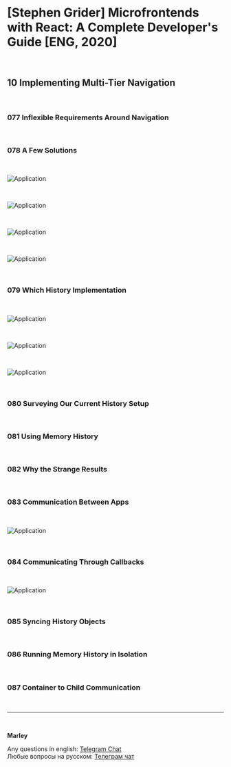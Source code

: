 # [Stephen Grider] Microfrontends with React: A Complete Developer's Guide [ENG, 2020]

<br/>

## 10 Implementing Multi-Tier Navigation

<br/>

### 077 Inflexible Requirements Around Navigation

<br/>

### 078 A Few Solutions

<br/>

![Application](/img/pic-m10-p01.png?raw=true)

<br/>

![Application](/img/pic-m10-p02.png?raw=true)

<br/>

![Application](/img/pic-m10-p03.png?raw=true)

<br/>

![Application](/img/pic-m10-p04.png?raw=true)

<br/>

### 079 Which History Implementation

<br/>

![Application](/img/pic-m10-p05.png?raw=true)

<br/>

![Application](/img/pic-m10-p06.png?raw=true)

<br/>

![Application](/img/pic-m10-p07.png?raw=true)

<br/>

### 080 Surveying Our Current History Setup

<br/>

### 081 Using Memory History

<br/>

### 082 Why the Strange Results

<br/>

### 083 Communication Between Apps

<br/>

![Application](/img/pic-m10-p08.png?raw=true)

<br/>

### 084 Communicating Through Callbacks

<br/>

![Application](/img/pic-m10-p09.png?raw=true)

<br/>

### 085 Syncing History Objects

<br/>

### 086 Running Memory History in Isolation

<br/>

### 087 Container to Child Communication

<br/>

---

<br/>

**Marley**

Any questions in english: <a href="https://jsdev.org/chat/">Telegram Chat</a>  
Любые вопросы на русском: <a href="https://jsdev.ru/chat/">Телеграм чат</a>
